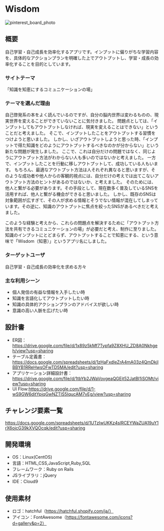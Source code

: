 # Wisdom
![pinterest_board_photo](https://user-images.githubusercontent.com/68683051/112710027-72e0b380-8f01-11eb-837b-e0821e2cb603.png)

## 概要
自己学習・自己成長を効率化するアプリです。インプットに偏りがちな学習内容を、具体的なアクションプランを明確した上でアウトプットし、学習・成長の効率化することを目的としています。

### サイトテーマ
「知識を知恵にするコミュニケーションの場」

### テーマを選んだ理由
自己啓発系の本をよく読んでいるのですが、自分の脳内世界は変わるものの、現実世界を変えることができていないことに気付きました。
問題点としては、「インプットしてもアウトプットしなければ、現実を変えることはできない」ということだと考えました。
そこで、インプットしたことをアウトプットする習慣をつけようと思いました。
しかし、いざアウトプットしようと思った時、「インプットで得た知識をどのようにアウトプットするべきなのかが分からない」という新たな問題が発生しました。
ここで、これは自分だけの問題ではなく、同じようにアウトプット方法がわからない人も多いのではないかと考えました。
一方で、インプットしたことを行動に移しアウトプットして、成功している人もいます。
もちろん、最適なアウトプット方法は人それぞれ異なると思いますが、そのような成功者や他人からの客観的視点には、自分だけの考えでは出てこないアウトプット方法のヒントがあるのではないか、と考えました。
そのためには、他人と繋がる必要があります。その手段として、現在数多く普及しているSNSを活用すれば、他人と繋がる機会ができると思いました。
しかし、既存のSNSは対象範囲が広すぎて、その人が求める情報とそうでない情報が混在してしまっています。その逆に、知識のアウトプットに焦点を絞ったSNSがあるべきだと考えました。

このような経験と考えから、これらの問題点を解決するために「アウトプット方法を共有できるコミュニケーションの場」が必要だと考え、制作に至りました。
知識のインプットにとどまらず、アウトプットすることで知恵にする、という意味で「Wisdom（知恵）」というアプリ名にしました。

### ターゲットユーザ
自己学習・自己成長の効率化を求める方々

### 主な利用シーン
- 個人発信の有益な情報を入手したい時
- 知識を言語化してアウトプットしたい時
- 知識の具体的アクションプランのアドバイスが欲しい時
- 意識の高い人脈を広げたい時

## 設計書
- ER図：https://drive.google.com/file/d/1x89z5kMf7Typfa9Z8XHU_ZD8A0Nkhgeh/view?usp=sharing
- テーブル定義書：https://docs.google.com/spreadsheets/d/1zHaFxdleZrA4mA03z4QmDkjlBBYB1RReHwsOFwTD5MA/edit?usp=sharing
- アプリケーション詳細設計書：https://drive.google.com/file/d/1tbYb2JWaVovgeaQGEjt52JatBI1iSOMt/view?usp=sharing
- UI Flow:https://drive.google.com/file/d/1-wS9GW6ditYpiqGwNZTIS5IqucAM7vEg/view?usp=sharing


## チャレンジ要素一覧
https://docs.google.com/spreadsheets/d/1UTzIwUKKz4slRCEYWaZUA19uY1rX6ojcG39kXVQOcqk/edit?usp=sharing

## 開発環境
- OS：Linux(CentOS)
- 言語：HTML,CSS,JavaScript,Ruby,SQL
- フレームワーク：Ruby on Rails
- JSライブラリ：jQuery
- IDE：Cloud9

## 使用素材
- ロゴ：hatchful（https://hatchful.shopify.com/ja/）
- アイコン：FontAwesome（https://fontawesome.com/icons?d=gallery&p=2）
